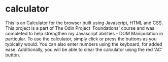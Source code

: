 # calculator

This is an Calculator for the browser built using Javascript, HTML and CSS. This project is a part of The Odin Project 'Foundations' course and was completed to help strengthen my Javascript abilities - DOM Manipulation in particular.  To use the calculator, simply click or press the buttons as you typically would. You can also enter numbers using the keyboard, for added ease. Additionally, you will be able to clear the calculator uisng the red 'AC' button. 

